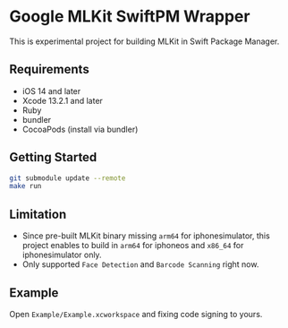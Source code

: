 # Google MLKit SwiftPM Wrapper

This is experimental project for building MLKit in Swift Package Manager.

## Requirements

- iOS 14 and later
- Xcode 13.2.1 and later
- Ruby
- bundler
- CocoaPods (install via bundler)

## Getting Started

```sh
git submodule update --remote
make run
```

## Limitation

- Since pre-built MLKit binary missing `arm64` for iphonesimulator, this project enables to build in `arm64` for iphoneos and `x86_64` for iphonesimulator only.
- Only supported `Face Detection` and `Barcode Scanning` right now.

## Example

Open `Example/Example.xcworkspace` and fixing code signing to yours.
